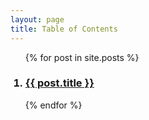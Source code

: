 ```yaml
---
layout: page
title: Table of Contents
---
```




<ol>
{% for post in site.posts %}
<div class="post">
<h3 class="post-title">
  <li><a href="{{ post.url | absolute_url }}">
    {{ post.title }}
  </a></li>
</h3>

</div>
{% endfor %}
</ol>

